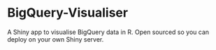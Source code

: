 # BigQuery-Visualiser
A Shiny app to visualise BigQuery data in R.  Open sourced so you can deploy on your own Shiny server.
